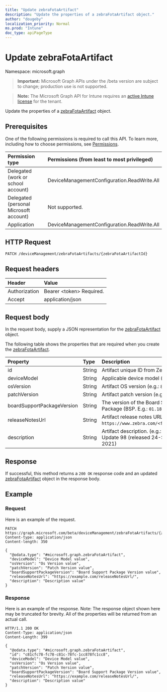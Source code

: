```yaml
---
title: "Update zebraFotaArtifact"
description: "Update the properties of a zebraFotaArtifact object."
author: "dougeby"
localization_priority: Normal
ms.prod: "Intune"
doc_type: apiPageType
---
```


# Update zebraFotaArtifact

Namespace: microsoft.graph

> **Important:** Microsoft Graph APIs under the /beta version are subject to change; production use is not supported.

> **Note:** The Microsoft Graph API for Intune requires an [active Intune license](https://go.microsoft.com/fwlink/?linkid=839381) for the tenant.

Update the properties of a [zebraFotaArtifact](../resources/intune-androidfotaservice-zebrafotaartifact.md) object.

## Prerequisites
One of the following permissions is required to call this API. To learn more, including how to choose permissions, see [Permissions](/graph/permissions-reference).

|Permission type|Permissions (from least to most privileged)|
|:---|:---|
|Delegated (work or school account)|DeviceManagementConfiguration.ReadWrite.All|
|Delegated (personal Microsoft account)|Not supported.|
|Application|DeviceManagementConfiguration.ReadWrite.All|

## HTTP Request
<!-- {
  "blockType": "ignored"
}
-->
``` http
PATCH /deviceManagement/zebraFotaArtifacts/{zebraFotaArtifactId}
```

## Request headers
|Header|Value|
|:---|:---|
|Authorization|Bearer &lt;token&gt; Required.|
|Accept|application/json|

## Request body
In the request body, supply a JSON representation for the [zebraFotaArtifact](../resources/intune-androidfotaservice-zebrafotaartifact.md) object.

The following table shows the properties that are required when you create the [zebraFotaArtifact](../resources/intune-androidfotaservice-zebrafotaartifact.md).

|Property|Type|Description|
|:---|:---|:---|
|id|String|Artifact unique ID from Zebra|
|deviceModel|String|Applicable device model (e.g.: `TC8300`) |
|osVersion|String|Artifact OS version (e.g.: `8.1.0`) |
|patchVersion|String|Artifact patch version (e.g.: `U00`)|
|boardSupportPackageVersion|String|The version of the Board Support Package (BSP. E.g.: `01.18.02.00`)|
|releaseNotesUrl|String|Artifact release notes URL (e.g.: `https://www.zebra.com/<filename.pdf>`)|
|description|String|Artifact description. (e.g.: `LifeGuard Update 98 (released 24-September-2021)|



## Response
If successful, this method returns a `200 OK` response code and an updated [zebraFotaArtifact](../resources/intune-androidfotaservice-zebrafotaartifact.md) object in the response body.

## Example

### Request
Here is an example of the request.
``` http
PATCH https://graph.microsoft.com/beta/deviceManagement/zebraFotaArtifacts/{zebraFotaArtifactId}
Content-type: application/json
Content-length: 350

{
  "@odata.type": "#microsoft.graph.zebraFotaArtifact",
  "deviceModel": "Device Model value",
  "osVersion": "Os Version value",
  "patchVersion": "Patch Version value",
  "boardSupportPackageVersion": "Board Support Package Version value",
  "releaseNotesUrl": "https://example.com/releaseNotesUrl/",
  "description": "Description value"
}
```

### Response
Here is an example of the response. Note: The response object shown here may be truncated for brevity. All of the properties will be returned from an actual call.
``` http
HTTP/1.1 200 OK
Content-Type: application/json
Content-Length: 399

{
  "@odata.type": "#microsoft.graph.zebraFotaArtifact",
  "id": "c81cfc78-fc78-c81c-78fc-1cc878fc1cc8",
  "deviceModel": "Device Model value",
  "osVersion": "Os Version value",
  "patchVersion": "Patch Version value",
  "boardSupportPackageVersion": "Board Support Package Version value",
  "releaseNotesUrl": "https://example.com/releaseNotesUrl/",
  "description": "Description value"
}
```




